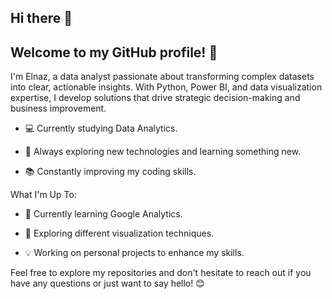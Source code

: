 ## Hi there 👋

## Welcome to my GitHub profile! 🌸

I'm Elnaz, a data analyst passionate about transforming complex datasets into clear, actionable insights. With Python, Power BI, and data visualization expertise, I develop solutions that drive strategic decision-making and business improvement.

- 💻 Currently studying Data Analytics.

- 🌟 Always exploring new technologies and learning something new.

- 📚 Constantly improving my coding skills.

What I'm Up To:

- 🌱 Currently learning Google Analytics.

+ 🔭 Exploring different visualization techniques.

+ 💡 Working on personal projects to enhance my skills.

Feel free to explore my repositories and don't hesitate to reach out if you have any questions or just want to say hello! 😊
